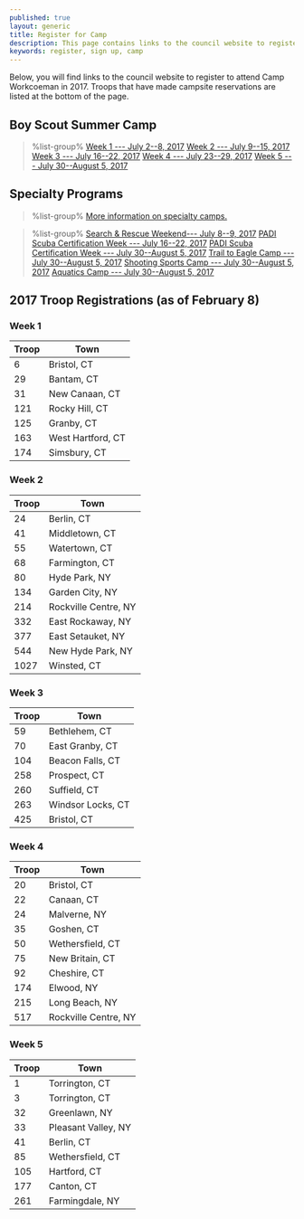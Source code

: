 ```yaml
---
published: true
layout: generic
title: Register for Camp
description: This page contains links to the council website to register to attend summer camp at Camp Workcoeman.
keywords: register, sign up, camp
---
```


Below, you will find links to the council website to register to attend Camp Workcoeman in 2017. Troops that have made campsite reservations are listed at the bottom of the page.

## Boy Scout Summer Camp

> %list-group%
> <a href="http://www.ctrivers.org/Event.aspx?id=14855" class="list-group-item">Week 1 --- July 2--8, 2017</a>
> <a href="http://www.ctrivers.org/Event.aspx?id=14858" class="list-group-item">Week 2 --- July 9--15, 2017</a>
> <a href="http://www.ctrivers.org/Event.aspx?id=14868" class="list-group-item">Week 3 --- July 16--22, 2017</a>
> <a href="http://www.ctrivers.org/Event.aspx?id=14867" class="list-group-item">Week 4 --- July 23--29, 2017</a>
> <a href="http://www.ctrivers.org/Event.aspx?id=14865" class="list-group-item">Week 5 --- July 30--August 5, 2017</a>

## Specialty Programs

> %list-group%
> <a href="{{ site.url }}/boy-scouts/specialty/" class="list-group-item">More information on specialty camps.</a>

> %list-group%
> <a href="http://www.ctrivers.org/Event.aspx?id=13839" class="list-group-item">Search & Rescue Weekend--- July 8--9, 2017</a>
> <a href="http://www.ctrivers.org/Event.aspx?id=15574" class="list-group-item">PADI Scuba Certification Week --- July 16--22, 2017</a>
> <a href="http://www.ctrivers.org/Event.aspx?id=15575" class="list-group-item">PADI Scuba Certification Week --- July 30--August 5, 2017</a>
> <a href="http://www.ctrivers.org/Event.aspx?id=15576" class="list-group-item">Trail to Eagle Camp --- July 30--August 5, 2017</a>
> <a href="http://www.ctrivers.org/Event.aspx?id=13926" class="list-group-item">Shooting Sports Camp --- July 30--August 5, 2017</a>
> <a href="http://www.ctrivers.org/Event.aspx?id=13927" class="list-group-item">Aquatics Camp --- July 30--August 5, 2017</a>

## 2017 Troop Registrations (as of February 8)

### Week 1

Troop   | Town
--------|-----------------------
6       | Bristol, CT
29      | Bantam, CT
31      | New Canaan, CT
121     | Rocky Hill, CT
125     | Granby, CT
163     | West Hartford, CT
174     | Simsbury, CT

### Week 2

Troop   | Town
--------|-----------------------
24      | Berlin, CT
41      | Middletown, CT
55      | Watertown, CT
68      | Farmington, CT
80      | Hyde Park, NY
134     | Garden City, NY
214     | Rockville Centre, NY
332     | East Rockaway, NY
377     | East Setauket, NY
544     | New Hyde Park, NY
1027    | Winsted, CT

### Week 3

Troop   | Town
--------|-----------------------
59      | Bethlehem, CT
70      | East Granby, CT
104     | Beacon Falls, CT
258     | Prospect, CT
260     | Suffield, CT
263     | Windsor Locks, CT
425     | Bristol, CT

### Week 4

Troop   | Town
--------|-----------------------
20      | Bristol, CT
22      | Canaan, CT
24      | Malverne, NY
35      | Goshen, CT
50      | Wethersfield, CT
75      | New Britain, CT
92      | Cheshire, CT
174     | Elwood, NY
215     | Long Beach, NY
517     | Rockville Centre, NY

### Week 5

Troop   | Town
--------|-----------------------
1       | Torrington, CT
3       | Torrington, CT
32      | Greenlawn, NY
33      | Pleasant Valley, NY
41      | Berlin, CT
85      | Wethersfield, CT
105     | Hartford, CT
177     | Canton, CT
261     | Farmingdale, NY
